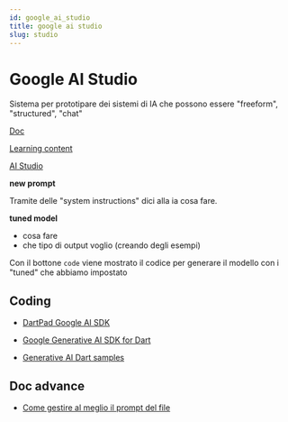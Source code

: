 ```yaml
---
id: google_ai_studio
title: google ai studio
slug: studio
---
```


# Google AI Studio

Sistema per prototipare dei sistemi di IA che possono essere "freeform", "structured", "chat"

[Doc](https://ai.google.dev/gemini-api/docs)

[Learning content](https://developers.google.com/learn/pathways/solution-ai-gemini-101#codelab-https://developers.google.com/codelabs/solutions/ai-gemini-101/codelab-1)

[AI Studio](https://aistudio.google.com/app)

**new prompt** 

Tramite delle "system instructions" dici alla ia cosa fare.

**tuned model**

- cosa fare
- che tipo di output voglio (creando degli esempi)

Con il bottone `code` viene mostrato il codice per generare il modello con i "tuned" che abbiamo impostato

## Coding

- [DartPad Google AI SDK](https://dartpad.dev/?sample=google-ai-sdk)

- [Google Generative AI SDK for Dart](https://pub.dev/packages/google_generative_ai)

- [Generative AI Dart samples](https://github.com/google-gemini/generative-ai-dart/tree/main/samples/dart)

## Doc advance

- [Come gestire al meglio il prompt del file](https://ai.google.dev/gemini-api/docs/file-prompting-strategies)
